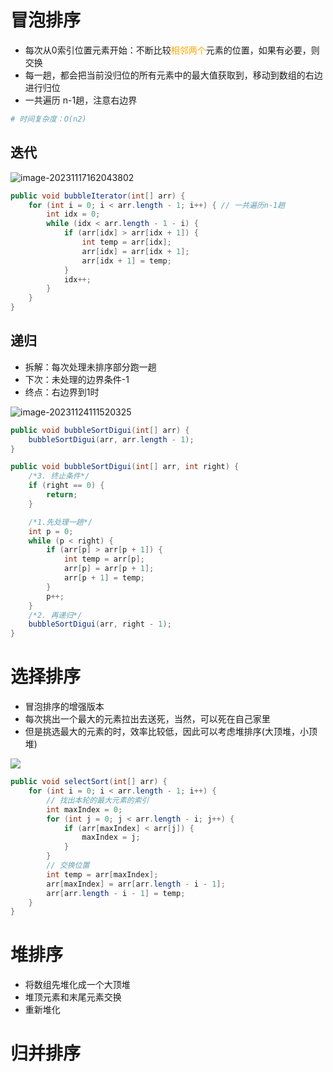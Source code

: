 # 冒泡排序

- 每次从0索引位置元素开始：不断比较<font color=orange>相邻两个</font>元素的位置，如果有必要，则交换
- 每一趟，都会把当前没归位的所有元素中的最大值获取到，移动到数组的右边进行归位
- 一共遍历 n-1趟，注意右边界

```bash
# 时间复杂度：O(n2)
```

## 迭代

![image-20231117162043802](https://erick-typora-image.oss-cn-shanghai.aliyuncs.com/img/image-20231117162043802.png)

```java
public void bubbleIterator(int[] arr) {
    for (int i = 0; i < arr.length - 1; i++) { // 一共遍历n-1趟
        int idx = 0;
        while (idx < arr.length - 1 - i) {
            if (arr[idx] > arr[idx + 1]) {
                int temp = arr[idx];
                arr[idx] = arr[idx + 1];
                arr[idx + 1] = temp;
            }
            idx++;
        }
    }
}
```

## 递归

- 拆解：每次处理未排序部分跑一趟
- 下次：未处理的边界条件-1
- 终点：右边界到1时

![image-20231124111520325](https://erick-typora-image.oss-cn-shanghai.aliyuncs.com/img/image-20231124111520325.png)

```java
public void bubbleSortDigui(int[] arr) {
    bubbleSortDigui(arr, arr.length - 1);
}

public void bubbleSortDigui(int[] arr, int right) {
    /*3. 终止条件*/
    if (right == 0) {
        return;
    }

    /*1.先处理一趟*/
    int p = 0;
    while (p < right) {
        if (arr[p] > arr[p + 1]) {
            int temp = arr[p];
            arr[p] = arr[p + 1];
            arr[p + 1] = temp;
        }
        p++;
    }
    /*2. 再递归*/
    bubbleSortDigui(arr, right - 1);
}
```

# 选择排序

- 冒泡排序的增强版本
- 每次挑出一个最大的元素拉出去送死，当然，可以死在自己家里
- 但是挑选最大的元素的时，效率比较低，因此可以考虑堆排序(大顶堆，小顶堆)

![](https://erick-typora-image.oss-cn-shanghai.aliyuncs.com/img/image-20231117162849134.png)

```java
public void selectSort(int[] arr) {
    for (int i = 0; i < arr.length - 1; i++) {
        // 找出本轮的最大元素的索引
        int maxIndex = 0;
        for (int j = 0; j < arr.length - i; j++) {
            if (arr[maxIndex] < arr[j]) {
                maxIndex = j;
            }
        }
        // 交换位置
        int temp = arr[maxIndex];
        arr[maxIndex] = arr[arr.length - i - 1];
        arr[arr.length - i - 1] = temp;
    }
}
```

# 堆排序

- 将数组先堆化成一个大顶堆
- 堆顶元素和末尾元素交换
- 重新堆化

# 归并排序



